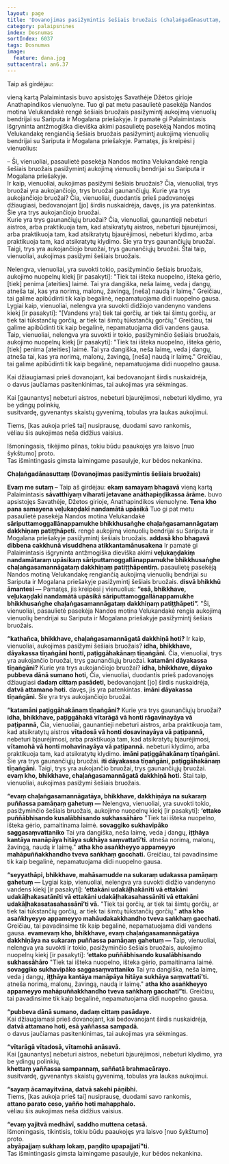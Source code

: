```yaml
---
layout: page
title: 'Dovanojimas pasižymintis šešiais bruožais (chaḷaṅgadānasuttaṃ, AN 6.37)'
category: palaipsnines
index: Dosnumas 
sortIndex: 6037
tags: Dosnumas
image:
  feature: dana.jpg
suttacentral: an6.37
---
```


Taip aš girdėjau:

vieną kartą Palaimintasis buvo apsistojęs Savathėje Džėtos girioje Anathapindikos vienuolyne. Tuo gi pat metu pasaulietė pasekėja Nandos motina Velukandakė rengė šešiais bruožais pasižymintį aukojimą vienuolių bendrijai su Sariputa ir Mogalana priešakyje. Ir pamatė gi Palaimintasis išgryninta antžmogiška dieviška akimi pasaulietę pasekėją Nandos motiną Velukandakę rengiančią šešiais bruožais pasižymintį aukojimą vienuolių bendrijai su Sariputa ir Mogalana priešakyje. Pamatęs, jis kreipėsi į vienuolius:

– Ši, vienuoliai, pasaulietė pasekėja Nandos motina Velukandakė rengia šešiais bruožais pasižymintį aukojimą vienuolių bendrijai su Sariputa ir Mogalana priešakyje.\
Ir kaip, vienuoliai, aukojimas pasižymi šešiais bruožais? Čia, vienuoliai, trys bruožai yra aukojančiojo, trys bruožai gaunančiųjų. Kurie yra trys aukojančiojo bruožai? Čia, vienuoliai, duodantis prieš padovanojęs džiaugiasi, bedovanojant [jo] širdis nuskaidrėja, davęs, jis yra patenkintas. Šie yra trys aukojančiojo bruožai.\
Kurie yra trys gaunančiųjų bruožai? Čia, vienuoliai, gaunantieji nebeturi aistros, arba praktikuoja tam, kad atsikratytų aistros, nebeturi bjaurėjimosi, arba praktikuoja tam, kad atsikratytų bjaurėjimosi, nebeturi klydimo, arba praktikuoja tam, kad atsikratytų klydimo. Šie yra trys gaunančiųjų bruožai. Taigi, trys yra aukojančiojo bruožai, trys gaunančiųjų bruožai. Štai taip, vienuoliai, aukojimas pasižymi šešiais bruožais.

Nelengva, vienuoliai, yra suvokti tokio, pasižyminčio šešiais bruožais, aukojimo nuopelnų kiekį [ir pasakyti]: "Tiek tai išteka nuopelno, išteka gėrio, [tiek] penima [ateities] laimė. Tai yra dangiška, neša laimę, veda į dangų, atneša tai, kas yra norimą, malonų, žavingą, [neša] naudą ir laimę." Greičiau, tai galime apibūdinti tik kaip begalinė, nepamatuojama didi nuopelno gausa.\
Lygiai kaip, vienuoliai, nelengva yra suvokti didžiojo vandenyno vandens kiekį [ir pasakyti]: "[Vandens yra] tiek tai gorčių, ar tiek tai šimtų gorčių, ar tiek tai tūkstančių gorčių, ar tiek tai šimtų tūkstančių gorčių." Greičiau, tai galime apibūdinti tik kaip begalinė, nepamatuojama didi vandens gausa. Taip, vienuoliai, nelengva yra suvokti ir tokio, pasižyminčio šešiais bruožais, aukojimo nuopelnų kiekį [ir pasakyti]: "Tiek tai išteka nuopelno, išteka gėrio, [tiek] penima [ateities] laimė. Tai yra dangiška, neša laimę, veda į dangų, atneša tai, kas yra norimą, malonų, žavingą, [neša] naudą ir laimę." Greičiau, tai galime apibūdinti tik kaip begalinė, nepamatuojama didi nuopelno gausa.

Kai džiaugiamasi prieš dovanojant, kai bedovanojant širdis nuskaidrėja,\
o davus jaučiamas pasitenkinimas, tai aukojimas yra sėkmingas.

Kai [gaunantys] nebeturi aistros, nebeturi bjaurėjimosi, nebeturi klydimo, yra be ydingų polinkių,\
susitvardę, gyvenantys skaistų gyvenimą, tobulas yra laukas aukojimui.

Tiems, [kas aukoja prieš tai] nusiprausę, duodami savo rankomis,\
vėliau šis aukojimas neša didžius vaisius.

Išmoningasis, tikėjimo pilnas, tokiu būdu paaukojęs yra laisvo [nuo šykštumo] proto.\
Tas išmintingasis gimsta laimingame pasaulyje, kur bėdos nekankina.

__Chaḷaṅgadānasuttaṃ (Dovanojimas pasižymintis šešiais bruožais)__

**Evaṃ me sutaṃ –** Taip aš girdėjau: **ekaṃ samayaṃ bhagavā** vieną kartą Palaimintasis **sāvatthiyaṃ viharati jetavane anāthapiṇḍikassa ārāme.** buvo apsistojęs Savathėje, Džetos girioje, Anathapindikos vienuolyne. **Tena kho pana samayena veḷukaṇḍakī nandamātā upāsikā** Tuo gi pat metu pasaulietė pasekėja  Nandos motina Velukandakė __sāriputtamoggallānappamukhe bhikkhusaṅghe chaḷaṅgasamannāgataṃ dakkhiṇaṃ patiṭṭhāpeti.__ rengė aukojimą vienuolių bendrijai su Sariputa ir Mogalana priešakyje pasižymintį šešiais bruožais. __addasā kho bhagavā dibbena cakkhunā visuddhena atikkantamānusakena__ Ir pamatė gi Palaimintasis išgryninta antžmogiška dieviška akimi __veḷukaṇḍakiṃ nandamātaraṃ upāsikaṃ sāriputtamoggallānappamukhe bhikkhusaṅghe chaḷaṅgasamannāgataṃ dakkhiṇaṃ patiṭṭhāpentiṃ.__ pasaulietę pasekėją Nandos motiną Velukandakę rengiančią aukojimą vienuolių bendrijai su Sariputa ir Mogalana priešakyje pasižymintį šešiais bruožais. __disvā bhikkhū āmantesi —__ Pamatęs, jis kreipėsi į vienuolius: __“esā, bhikkhave, veḷukaṇḍakī nandamātā upāsikā sāriputtamoggallānappamukhe bhikkhusaṅghe chaḷaṅgasamannāgataṃ dakkhiṇaṃ patiṭṭhāpeti”.__ "Ši, vienuoliai, pasaulietė pasekėja Nandos motina Velukandakė rengia aukojimą vienuolių bendrijai su Sariputa ir Mogalana priešakyje pasižymintį šešiais bruožais.

__“kathañca, bhikkhave, chaḷaṅgasamannāgatā dakkhiṇā hoti?__ Ir kaip, vienuoliai, aukojimas pasižymi šešiais bruožais?
__idha, bhikkhave, dāyakassa tīṇaṅgāni honti, paṭiggāhakānaṃ tīṇaṅgāni.__ Čia, vienuoliai, trys yra aukojančio bruožai, trys gaunančiųjų bruožai. __katamāni dāyakassa tīṇaṅgāni?__ Kurie yra trys aukojančiojo bruožai? __idha, bhikkhave, dāyako pubbeva dānā sumano hoti,__ Čia, vienuoliai, duodantis prieš padovanojęs džiaugiasi __dadaṃ cittaṃ pasādeti,__ bedovanojant [jo] širdis nuskaidrėja, __datvā attamano hoti.__ davęs, jis yra patenkintas. __imāni dāyakassa tīṇaṅgāni.__ Šie yra trys aukojančiojo bruožai.

__“katamāni paṭiggāhakānaṃ tīṇaṅgāni?__ Kurie yra trys gaunančiųjų bruožai? __idha, bhikkhave, paṭiggāhakā vītarāgā vā honti rāgavinayāya vā paṭipannā,__ Čia, vienuoliai, gaunantieji nebeturi aistros, arba praktikuoja tam, kad atsikratytų aistros __vītadosā vā honti dosavinayāya vā paṭipannā,__ nebeturi bjaurėjimosi, arba praktikuoja tam, kad atsikratytų bjaurėjimosi, __vītamohā vā honti mohavinayāya vā paṭipannā.__ nebeturi klydimo, arba praktikuoja tam, kad atsikratytų klydimo. __imāni paṭiggāhakānaṃ tīṇaṅgāni.__ Šie yra trys gaunančiųjų bruožai. __iti dāyakassa tīṇaṅgāni, paṭiggāhakānaṃ tīṇaṅgāni.__ Taigi, trys yra aukojančio bruožai, trys gaunančiųjų bruožai. __evaṃ kho, bhikkhave, chaḷaṅgasamannāgatā dakkhiṇā hoti.__ Štai taip, vienuoliai, aukojimas pasižymi šešiais bruožais.

__“evaṃ chaḷaṅgasamannāgatāya, bhikkhave, dakkhiṇāya na sukaraṃ puññassa pamāṇaṃ gahetuṃ —__ Nelengva, vienuoliai, yra suvokti tokio, pasižyminčio šešiais bruožais, aukojimo nuopelnų kiekį [ir pasakyti]: __‘ettako puññābhisando kusalābhisando sukhassāhāro__ "Tiek tai išteka nuopelno, išteka gėrio, pamaitinama laimė. __sovaggiko sukhavipāko saggasaṃvattaniko__ Tai yra dangiška, neša laimę, veda į dangų, __iṭṭhāya kantāya manāpāya hitāya sukhāya saṃvattatī’ti.__ atneša norimą, malonų, žavingą, naudą ir laimę." __atha kho  asaṅkheyyo appameyyo mahāpuññakkhandho tveva saṅkhaṃ gacchati.__ Greičiau, tai pavadinsime tik kaip begalinė, nepamatuojama didi nuopelno gausa. 

__“seyyathāpi, bhikkhave, mahāsamudde na sukaraṃ udakassa pamāṇaṃ gahetuṃ —__ Lygiai kaip, vienuoliai, nelengva yra suvokti didžio vandenyno vandens kiekį [ir pasakyti]: __‘ettakāni udakāḷhakānīti vā ettakāni udakāḷhakasatānīti vā ettakāni udakāḷhakasahassānīti vā ettakāni udakāḷhakasatasahassānī’ti vā.__ "Tiek tai gorčių, ar tiek tai šimtų gorčių, ar tiek tai tūkstančių gorčių, ar tiek tai šimtų tūkstančių gorčių." __atha kho asaṅkhyeyyo appameyyo mahāudakakkhandho tveva saṅkhaṃ gacchati.__ Greičiau, tai pavadinsime tik kaip begalinė, nepamatuojama didi vandens gausa. __evamevaṃ kho, bhikkhave, evaṃ chaḷaṅgasamannāgatāya dakkhiṇāya na sukaraṃ puññassa pamāṇaṃ gahetuṃ —__ Taip, vienuoliai, nelengva yra suvokti ir tokio, pasižyminčio šešiais bruožais, aukojimo nuopelnų kiekį [ir pasakyti]: __‘ettako puññābhisando kusalābhisando sukhassāhāro__ "Tiek tai išteka nuopelno, išteka gėrio, pamaitinama laimė. __sovaggiko sukhavipāko saggasaṃvattaniko__ Tai yra dangiška, neša laimę, veda į dangų, __iṭṭhāya kantāya manāpāya hitāya sukhāya saṃvattatī’ti.__ atneša norimą, malonų, žavingą, naudą ir laimę." __atha kho  asaṅkheyyo appameyyo mahāpuññakkhandho tveva saṅkhaṃ gacchatī”ti.__ Greičiau, tai pavadinsime tik kaip begalinė, nepamatuojama didi nuopelno gausa.

__“pubbeva dānā sumano, dadaṃ cittaṃ pasādaye.__\
Kai džiaugiamasi prieš dovanojant, kai bedovanojant širdis nuskaidrėja,\
__datvā attamano hoti, esā yaññassa sampadā.__\
o davus jaučiamas pasitenkinimas, tai aukojimas yra sėkmingas.

__“vītarāgā vītadosā, vītamohā anāsavā.__\
Kai [gaunantys] nebeturi aistros, nebeturi bjaurėjimosi, nebeturi klydimo, yra be ydingų polinkių,\
__khettaṃ yaññassa sampannaṃ, saññatā brahmacārayo.__\
susitvardę, gyvenantys skaistų gyvenimą, tobulas yra laukas aukojimui.

__“sayaṃ ācamayitvāna, datvā sakehi pāṇibhi.__\
Tiems, [kas aukoja prieš tai] nusiprausę, duodami savo rankomis, \
__attano parato ceso, yañño hoti mahapphalo.__\
vėliau šis aukojimas neša didžius vaisius.

__“evaṃ yajitvā medhāvī, saddho muttena cetasā.__\
Išmoningasis, tikintisis, tokiu būdu paaukojęs yra laisvo [nuo šykštumo] proto.\
__abyāpajjaṃ sukhaṃ lokaṃ, paṇḍito upapajjatī”ti.__\
Tas išmintingasis gimsta laimingame pasaulyje, kur bėdos nekankina.

